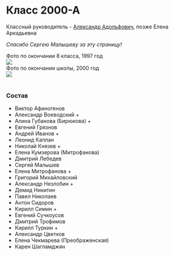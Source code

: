 <!--?title Класс 2000-А -->

# Класс 2000-А

Классный руководитель - [Александр Адольфович](/people/amerikancev/index.html), позже Елена Аркадьевна

_Спасибо Сергею Малышеву за эту страницу!_

<div class="row">
  <div class="col-xl-6 col-sm-12 text-center">
    Фото по окончании 8 класса, 1997 год <br/>
    <img src="https://pths-archive.github.io/static/img/classes/2000a/group-after-8.jpg" class="full-width"/><br/>
    <span class="hint"></span>
  </div>
  <div class="col-xl-6 col-sm-12 text-center">
    Фото по окончании школы, 2000 год <br/>
    <img src="https://pths-archive.github.io/static/img/classes/2000a/group-graduates.jpg" class="full-width"/><br/>
    <span class="hint"></span>
  </div>
</div>
<br/>

### Состав

- Виктор Афиногенов
- Александр Воеводский +
- Алина Губанова (Бирюкова) + 
- Евгений Грязнов
- Андрей Иванов +
- Леонид Каплан
- Николай Князев +
- Елена Кумзерова (Митрофанова)
- Дмитрий Лебедев
- Сергей Малышев
- Елена Митрофанова +
- Григорий Михайловский
- Александр Незлобин +
- Демид Никитин
- Павел Николаев
- Антон Сидоров
- Кирилл Симин +
- Евгений Сучкоусов
- Дмитрий Трофимов
- Кирилл Туркин +
- Александр Цветков
- Елена Чекмарева (Преображенская)
- Карен Шагламджян

